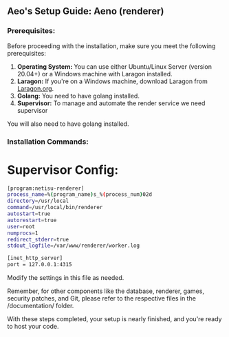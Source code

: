 ## Aeo's Setup Guide: Aeno (renderer)

### Prerequisites:

Before proceeding with the installation, make sure you meet the following prerequisites:

1. **Operating System:** You can use either Ubuntu/Linux Server (version 20.04+) or a Windows machine with Laragon installed.
2. **Laragon:** If you're on a Windows machine, download Laragon from [Laragon.org](https://laragon.org).
3. **Golang:** You need to have golang installed.
4. **Supervisor:** To manage and automate the render service we need supervisor

You will also need to have golang installed.


### Installation Commands:

# Supervisor Config:

```bash                            
[program:netisu-renderer]
process_name=%(program_name)s_%(process_num)02d
directory=/usr/local
command=/usr/local/bin/renderer
autostart=true
autorestart=true
user=root
numprocs=1
redirect_stderr=true
stdout_logfile=/var/www/renderer/worker.log

[inet_http_server]
port = 127.0.0.1:4315
```

Modify the settings in this file as needed.

Remember, for other components like the database, renderer, games, security patches, and Git, please refer to the respective files in the /documentation/ folder.

With these steps completed, your setup is nearly finished, and you're ready to host your code.
